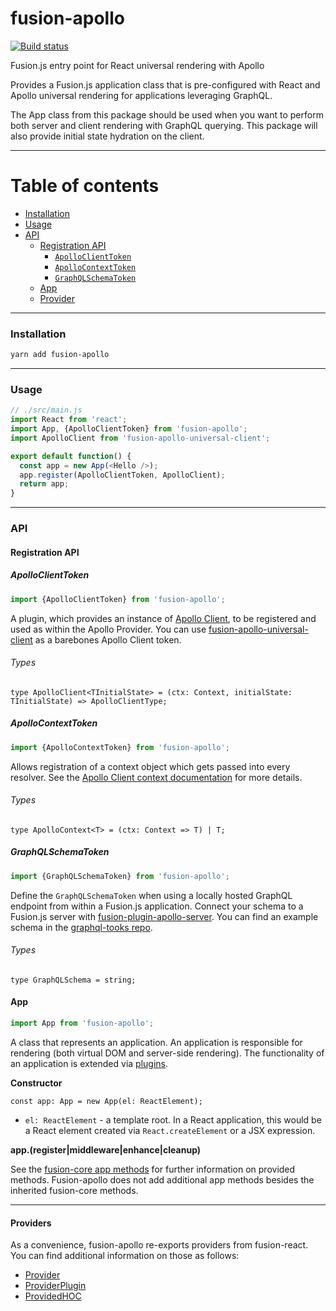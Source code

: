 # fusion-apollo

[![Build status](https://badge.buildkite.com/2ac76cfb209dae257969b7464a2c90834ed82705cfd5bfcc52.svg?branch=master)](https://buildkite.com/uberopensource/fusion-apollo)

Fusion.js entry point for React universal rendering with Apollo

Provides a Fusion.js application class that is pre-configured with React and Apollo universal rendering for applications leveraging GraphQL.

The App class from this package should be used when you want to perform both server and client rendering with GraphQL querying. This package will also provide initial state hydration on the client.

---

# Table of contents

- [Installation](#installation)
- [Usage](#usage)
- [API](#api)
  - [Registration API](#registration-api)
    - [`ApolloClientToken`](#apolloclienttoken)
    - [`ApolloContextToken`](#apollocontexttoken)
    - [`GraphQLSchemaToken`](#graphqlschematoken)
  - [App](#app)
  - [Provider](#providers)

---

### Installation

```sh
yarn add fusion-apollo
```

---

### Usage

```js
// ./src/main.js
import React from 'react';
import App, {ApolloClientToken} from 'fusion-apollo';
import ApolloClient from 'fusion-apollo-universal-client';

export default function() {
  const app = new App(<Hello />);
  app.register(ApolloClientToken, ApolloClient);
  return app;
}
```

---

### API

#### Registration API

##### ApolloClientToken

```js
import {ApolloClientToken} from 'fusion-apollo';
```

A plugin, which provides an instance of [Apollo Client](https://www.apollographql.com/docs/react/api/apollo-client.html), to be registered and used as within the Apollo Provider. You can use [fusion-apollo-universal-client](https://github.com/fusionjs/fusion-apollo-universal-client) as a barebones Apollo Client token.

###### Types

```flow
type ApolloClient<TInitialState> = (ctx: Context, initialState: TInitialState) => ApolloClientType;
```

##### ApolloContextToken

```js
import {ApolloContextToken} from 'fusion-apollo';
```

Allows registration of a context object which gets passed into every resolver. See the [Apollo Client context documentation](https://www.apollographql.com/docs/apollo-server/v2/essentials/data.html#context) for more details.

###### Types

```flow
type ApolloContext<T> = (ctx: Context => T) | T;
```

##### GraphQLSchemaToken

```js
import {GraphQLSchemaToken} from 'fusion-apollo';
```

Define the `GraphQLSchemaToken` when using a locally hosted GraphQL endpoint from within a Fusion.js application. Connect your schema to a Fusion.js server with [fusion-plugin-apollo-server](https://github.com/fusionjs/fusion-plugin-apollo-server). You can find an example schema in the [graphql-tooks repo](https://github.com/apollographql/graphql-tools#example).

###### Types

```flow
type GraphQLSchema = string;
```

#### App

```js
import App from 'fusion-apollo';
```

A class that represents an application. An application is responsible for rendering (both virtual DOM and server-side rendering). The functionality of an application is extended via [plugins](https://github.com/fusionjs/fusion-core#plugin).

**Constructor**

```flow
const app: App = new App(el: ReactElement);
```

- `el: ReactElement` - a template root. In a React application, this would be a React element created via `React.createElement` or a JSX expression.

**app.(register|middleware|enhance|cleanup)**

See the [fusion-core app methods](https://github.com/fusionjs/fusion-core#app) for further information on provided methods. Fusion-apollo does not add additional app methods besides the inherited fusion-core methods.

---

#### Providers

As a convenience, fusion-apollo re-exports providers from fusion-react. You can find additional information on those as follows:

- [Provider](https://github.com/fusionjs/fusion-react/blob/master/README.md#provider)
- [ProviderPlugin](https://github.com/fusionjs/fusion-react/blob/master/README.md#providerplugin)
- [ProvidedHOC](https://github.com/fusionjs/fusion-react/blob/master/README.md#providedhoc)
